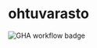 # ohtuvarasto

![GHA workflow badge](https://github.com/pondbackjunior/ohtuvarasto/workflows/CI/badge.svg)
